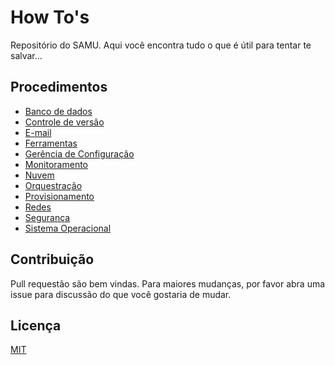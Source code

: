 # How To's 

Repositório do SAMU.
Aqui você encontra tudo o que é útil para tentar te salvar...


## Procedimentos

- [Banco de dados](docs/banco-de-dados/)
- [Controle de versão](docs/controle-de-versao/)
- [E-mail](docs/e-mail/)
- [Ferramentas](docs/ferramentas/)
- [Gerência de Configuração](docs/gerencia-de-configuracao/)
- [Monitoramento](docs/monitoramento/)
- [Nuvem](docs/nuvem/)
- [Orquestração](docs/orquestracao/)
- [Provisionamento](docs/provisionamento/)
- [Redes](docs/redes/)
- [Segurança](docs/seguranca/)
- [Sistema Operacional](docs/sistema-operacional/)

## Contribuição

Pull requestão são bem vindas. Para maiores mudanças, por favor abra uma issue para discussão do que você gostaria de mudar.

## Licença
[MIT](https://choosealicense.com/licenses/mit/)
